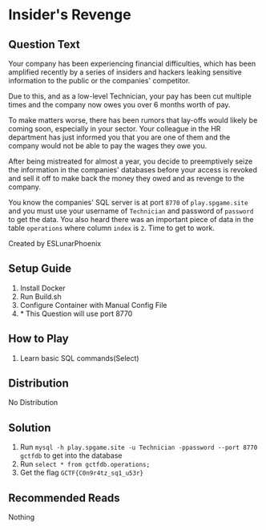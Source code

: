 # Insider's Revenge

## Question Text

Your company has been experiencing financial difficulties, which has been amplified recently by a series of insiders and hackers leaking sensitive information to the public or the companies' competitor.

Due to this, and as a low-level Technician, your pay has been cut multiple times and the company now owes you over 6 months worth of pay.

To make matters worse, there has been rumors that lay-offs would likely be coming soon, especially in your sector. Your colleague in the HR department has just informed you that you are one of them and the company would not be able to pay the wages they owe you.

After being mistreated for almost a year, you decide to preemptively seize the information in the companies' databases before your access is revoked and sell it off to make back the money they owed and as revenge to the company.

You know the companies' SQL server is at port `8770` of `play.spgame.site` and you must use your username of `Technician` and password of `password` to get the data. You also heard there was an important piece of data in the table `operations` where column `index` is `2`. Time to get to work.

Created by ESLunarPhoenix

## Setup Guide
1. Install Docker
2. Run Build.sh
3. Configure Container with Manual Config File
4. \* This Question will use port 8770

## How to Play
1. Learn basic SQL commands(Select)

## Distribution
No Distribution

## Solution
1. Run `mysql -h play.spgame.site -u Technician -ppassword --port 8770 gctfdb` to get into the database
2. Run `select * from gctfdb.operations;`
3. Get the flag `GCTF{C0n9r4tz_sq1_u53r}`

## Recommended Reads
Nothing
